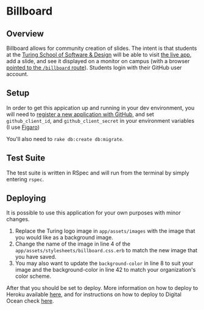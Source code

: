 # Billboard

## Overview

Billboard allows for community creation of slides. The intent is that students at the [Turing School of Software & Design](https://www.turing.io/) will be able to visit [the live app](http://turing-billboard-api.herokuapp.com/), add a slide, and see it displayed on a monitor on campus (with a browser [pointed to the `/billboard` route](http://turing-billboard-api.herokuapp.com/billboard)). Students login with their GitHub user account.

## Setup

In order to get this appication up and running in your dev environment, you will need to [register a new application with GitHub](https://github.com/settings/applications/new), and set  `github_client_id`, and `github_client_secret` in your environment variables (I use [Figaro](https://github.com/laserlemon/figaro))

You'll also need to `rake db:create db:migrate`.

## Test Suite

The test suite is written in RSpec and will run from the terminal by simply entering `rspec`.

## Deploying

It is possible to use this application for your own purposes with minor changes.

1. Replace the Turing logo image in `app/assets/images` with the image that you would like as a background image.
2. Change the name of the image in line 4 of the `app/assets/stylesheets/billboard.css.erb` to match the new image that you have saved.
3. You may also want to update the `background-color` in line 8 to suit your image and the background-color in line 42 to match your organization's color scheme.

After that you should be set to deploy. More information on how to deploy to Heroku available [here](https://devcenter.heroku.com/articles/getting-started-with-rails5#deploy-your-application-to-heroku), and for instructions on how to deploy to Digital Ocean check [here](https://www.digitalocean.com/community/tutorials/how-to-use-the-ruby-on-rails-one-click-application-on-digitalocean).
